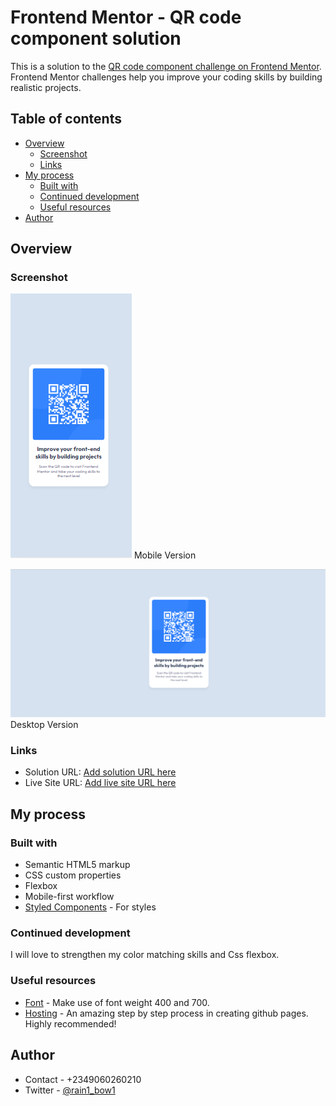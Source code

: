 # Frontend Mentor - QR code component solution

This is a solution to the [QR code component challenge on Frontend Mentor](https://www.frontendmentor.io/challenges/qr-code-component-iux_sIO_H). Frontend Mentor challenges help you improve your coding skills by building realistic projects.

## Table of contents

- [Overview](#overview)
  - [Screenshot](#screenshot)
  - [Links](#links)
- [My process](#my-process)
  - [Built with](#built-with)
  - [Continued development](#continued-development)
  - [Useful resources](#useful-resources)
- [Author](#author)

## Overview

### Screenshot

![](./images/screenshot_mobile.png)
Mobile Version

![](./images/screenshot.png)
Desktop Version

### Links

- Solution URL: [Add solution URL here](https://d-code-h.github.io/qr-code-component-main)
- Live Site URL: [Add live site URL here](https://d-code-h.github.io/qr-code-component-main)

## My process

### Built with

- Semantic HTML5 markup
- CSS custom properties
- Flexbox
- Mobile-first workflow
- [Styled Components](https://styled-components.com/) - For styles

### Continued development

I will love to strengthen my color matching skills and Css flexbox.

### Useful resources

- [Font](https://fonts.google.com/specimen/Outfit) - Make use of font weight 400 and 700.
- [Hosting](https://pages.github.com/) - An amazing step by step process in creating github pages. Highly recommended!

## Author

- Contact - +2349060260210
- Twitter - [@rain1_bow1](https://www.twitter.com/rain1_bow1)
